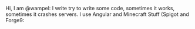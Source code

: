Hi, I am @wampel: I write try to write some code, sometimes it works, sometimes it crashes servers.
I use Angular and Minecraft Stuff (Spigot and Forge9:
